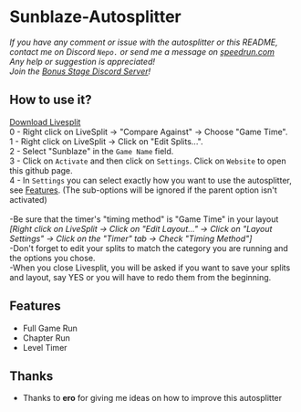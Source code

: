 # Sunblaze-Autosplitter

*If you have any comment or issue with the autosplitter or this README, contact me on Discord `Nepo.` or send me a message on [speedrun.com](https://www.speedrun.com/user/Nepo)<br>
Any help or suggestion is appreciated!*<br>
*Join the [Bonus Stage Discord Server](https://discord.com/invite/W7yaKEqBNv)!*

## How to use it?

[Download Livesplit](https://livesplit.org/downloads/)<br>
0 - Right click on LiveSplit -> "Compare Against" -> Choose "Game Time".<br>
1 - Right click on LiveSplit -> Click on "Edit Splits...".<br>
2 - Select "Sunblaze" in the `Game Name` field.<br>
3 - Click on `Activate` and then click on `Settings`. Click on `Website` to open this github page.<br>
4 - In `Settings` you can select exactly how you want to use the autosplitter, see [Features](#features). (The sub-options will be ignored if the parent option isn't activated)
<br>
<br>
-Be sure that the timer's "timing method" is "Game Time" in your layout *[Right click on LiveSplit -> Click on "Edit Layout..." -> Click on "Layout Settings" -> Click on the "Timer" tab -> Check "Timing Method"]*<br>
-Don't forget to edit your splits to match the category you are running and the options you chose.<br>
-When you close Livesplit, you will be asked if you want to save your splits and layout, say YES or you will have to redo them from the beginning.<br>

## Features

* Full Game Run
* Chapter Run
* Level Timer

## Thanks
* Thanks to __ero__ for giving me ideas on how to improve this autosplitter